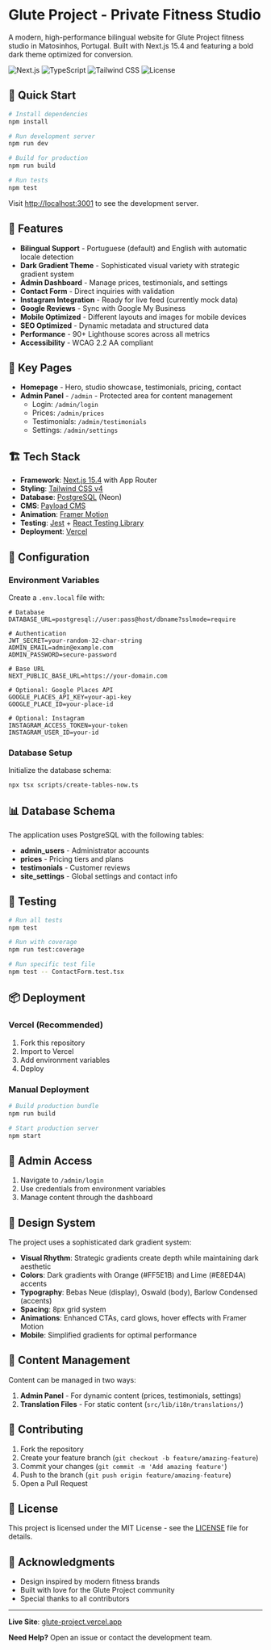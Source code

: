 # Glute Project - Private Fitness Studio

A modern, high-performance bilingual website for Glute Project fitness studio in Matosinhos, Portugal. Built with Next.js 15.4 and featuring a bold dark theme optimized for conversion.

![Next.js](https://img.shields.io/badge/Next.js-15.4-black?style=for-the-badge&logo=next.js)
![TypeScript](https://img.shields.io/badge/TypeScript-5.x-blue?style=for-the-badge&logo=typescript)
![Tailwind CSS](https://img.shields.io/badge/Tailwind_CSS-v4-38B2AC?style=for-the-badge&logo=tailwind-css)
![License](https://img.shields.io/badge/License-MIT-green?style=for-the-badge)

## 🚀 Quick Start

```bash
# Install dependencies
npm install

# Run development server
npm run dev

# Build for production
npm run build

# Run tests
npm test
```

Visit [http://localhost:3001](http://localhost:3001) to see the development server.

## 🎯 Features

- **Bilingual Support** - Portuguese (default) and English with automatic locale detection
- **Dark Gradient Theme** - Sophisticated visual variety with strategic gradient system
- **Admin Dashboard** - Manage prices, testimonials, and settings
- **Contact Form** - Direct inquiries with validation
- **Instagram Integration** - Ready for live feed (currently mock data)
- **Google Reviews** - Sync with Google My Business
- **Mobile Optimized** - Different layouts and images for mobile devices
- **SEO Optimized** - Dynamic metadata and structured data
- **Performance** - 90+ Lighthouse scores across all metrics
- **Accessibility** - WCAG 2.2 AA compliant

## 📱 Key Pages

- **Homepage** - Hero, studio showcase, testimonials, pricing, contact
- **Admin Panel** - `/admin` - Protected area for content management
  - Login: `/admin/login`
  - Prices: `/admin/prices`
  - Testimonials: `/admin/testimonials`
  - Settings: `/admin/settings`

## 🏗️ Tech Stack

- **Framework**: [Next.js 15.4](https://nextjs.org/) with App Router
- **Styling**: [Tailwind CSS v4](https://tailwindcss.com/)
- **Database**: [PostgreSQL](https://www.postgresql.org/) (Neon)
- **CMS**: [Payload CMS](https://payloadcms.com/)
- **Animation**: [Framer Motion](https://www.framer.com/motion/)
- **Testing**: [Jest](https://jestjs.io/) + [React Testing Library](https://testing-library.com/)
- **Deployment**: [Vercel](https://vercel.com/)

## 🔧 Configuration

### Environment Variables

Create a `.env.local` file with:

```env
# Database
DATABASE_URL=postgresql://user:pass@host/dbname?sslmode=require

# Authentication
JWT_SECRET=your-random-32-char-string
ADMIN_EMAIL=admin@example.com
ADMIN_PASSWORD=secure-password

# Base URL
NEXT_PUBLIC_BASE_URL=https://your-domain.com

# Optional: Google Places API
GOOGLE_PLACES_API_KEY=your-api-key
GOOGLE_PLACE_ID=your-place-id

# Optional: Instagram
INSTAGRAM_ACCESS_TOKEN=your-token
INSTAGRAM_USER_ID=your-id
```

### Database Setup

Initialize the database schema:

```bash
npx tsx scripts/create-tables-now.ts
```

## 📊 Database Schema

The application uses PostgreSQL with the following tables:

- **admin_users** - Administrator accounts
- **prices** - Pricing tiers and plans
- **testimonials** - Customer reviews
- **site_settings** - Global settings and contact info

## 🧪 Testing

```bash
# Run all tests
npm test

# Run with coverage
npm run test:coverage

# Run specific test file
npm test -- ContactForm.test.tsx
```

## 📦 Deployment

### Vercel (Recommended)

1. Fork this repository
2. Import to Vercel
3. Add environment variables
4. Deploy

### Manual Deployment

```bash
# Build production bundle
npm run build

# Start production server
npm start
```

## 🔐 Admin Access

1. Navigate to `/admin/login`
2. Use credentials from environment variables
3. Manage content through the dashboard

## 🎨 Design System

The project uses a sophisticated dark gradient system:

- **Visual Rhythm**: Strategic gradients create depth while maintaining dark aesthetic
- **Colors**: Dark gradients with Orange (#FF5E1B) and Lime (#E8ED4A) accents
- **Typography**: Bebas Neue (display), Oswald (body), Barlow Condensed (accents)
- **Spacing**: 8px grid system
- **Animations**: Enhanced CTAs, card glows, hover effects with Framer Motion
- **Mobile**: Simplified gradients for optimal performance

## 📝 Content Management

Content can be managed in two ways:

1. **Admin Panel** - For dynamic content (prices, testimonials, settings)
2. **Translation Files** - For static content (`src/lib/i18n/translations/`)

## 🤝 Contributing

1. Fork the repository
2. Create your feature branch (`git checkout -b feature/amazing-feature`)
3. Commit your changes (`git commit -m 'Add amazing feature'`)
4. Push to the branch (`git push origin feature/amazing-feature`)
5. Open a Pull Request

## 📄 License

This project is licensed under the MIT License - see the [LICENSE](LICENSE) file for details.

## 🙏 Acknowledgments

- Design inspired by modern fitness brands
- Built with love for the Glute Project community
- Special thanks to all contributors

---

**Live Site**: [glute-project.vercel.app](https://glute-project.vercel.app)

**Need Help?** Open an issue or contact the development team.
